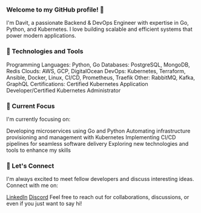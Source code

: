 ### Welcome to my GitHub profile! 👋

I'm Davit, a passionate Backend & DevOps Engineer with expertise in Go, Python, and Kubernetes. I love building scalable and efficient systems that power modern applications. 

### 🔭 Technologies and Tools
Programming Languages: Python, Go
Databases: PostgreSQL, MongoDB, Redis
Clouds: AWS, GCP, DigitalOcean
DevOps: Kubernetes, Terraform, Ansible, Docker, Linux, CI/CD, Prometheus, Traefik Other: RabbitMQ, Kafka, GraphQL
Certifications: Certified Kubernetes Application Developer/Certified Kubernetes Administrator


### 🌱 Current Focus
I'm currently focusing on:

Developing microservices using Go and Python
Automating infrastructure provisioning and management with Kubernetes
Implementing CI/CD pipelines for seamless software delivery
Exploring new technologies and tools to enhance my skills


### 💬 Let's Connect
I'm always excited to meet fellow developers and discuss interesting ideas. Connect with me on:

[LinkedIn](https://www.linkedin.com/in/dkoshkeli/)
[Discord](https://discordapp.com/users/KoshkeliusJ#6919)
Feel free to reach out for collaborations, discussions, or even if you just want to say hi!
